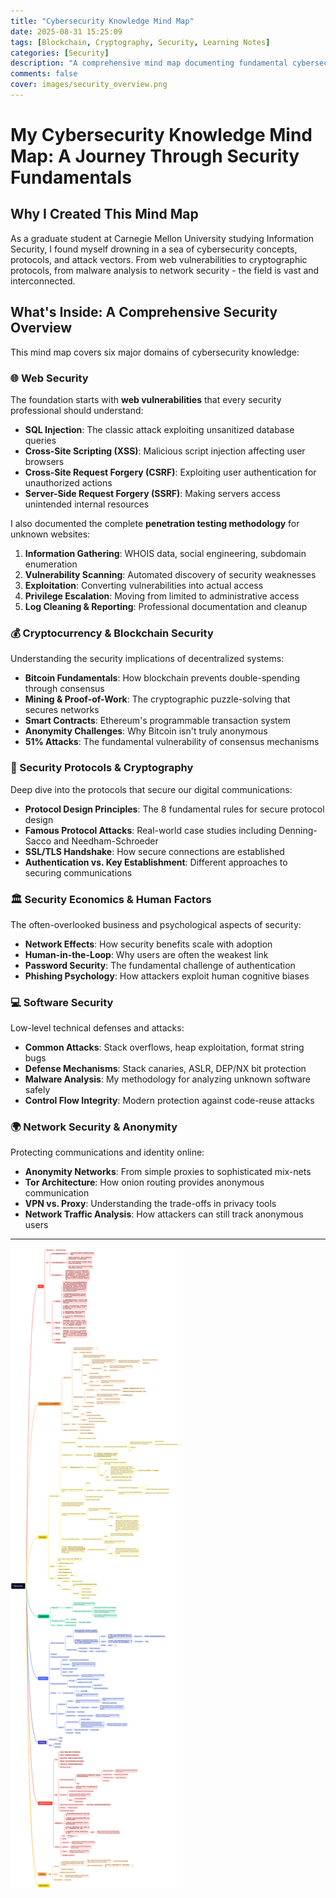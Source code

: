 ```yaml
---
title: "Cybersecurity Knowledge Mind Map"
date: 2025-08-31 15:25:09
tags: [Blockchain, Cryptography, Security, Learning Notes]
categories: [Security]
description: "A comprehensive mind map documenting fundamental cybersecurity concepts from web vulnerabilities to blockchain security, created during my graduate studies at Carnegie Mellon University"
comments: false
cover: images/security_overview.png
---
```


# My Cybersecurity Knowledge Mind Map: A Journey Through Security Fundamentals

## Why I Created This Mind Map

As a graduate student at Carnegie Mellon University studying Information Security, I found myself drowning in a sea of cybersecurity concepts, protocols, and attack vectors. From web vulnerabilities to cryptographic protocols, from malware analysis to network security - the field is vast and interconnected.

## What's Inside: A Comprehensive Security Overview

This mind map covers six major domains of cybersecurity knowledge:

### 🌐 Web Security

The foundation starts with **web vulnerabilities** that every security professional should understand:

- **SQL Injection**: The classic attack exploiting unsanitized database queries
- **Cross-Site Scripting (XSS)**: Malicious script injection affecting user browsers
- **Cross-Site Request Forgery (CSRF)**: Exploiting user authentication for unauthorized actions
- **Server-Side Request Forgery (SSRF)**: Making servers access unintended internal resources

I also documented the complete **penetration testing methodology** for unknown websites:

1. **Information Gathering**: WHOIS data, social engineering, subdomain enumeration
2. **Vulnerability Scanning**: Automated discovery of security weaknesses
3. **Exploitation**: Converting vulnerabilities into actual access
4. **Privilege Escalation**: Moving from limited to administrative access
5. **Log Cleaning & Reporting**: Professional documentation and cleanup

### 💰 Cryptocurrency & Blockchain Security

Understanding the security implications of decentralized systems:

- **Bitcoin Fundamentals**: How blockchain prevents double-spending through consensus
- **Mining & Proof-of-Work**: The cryptographic puzzle-solving that secures networks
- **Smart Contracts**: Ethereum's programmable transaction system
- **Anonymity Challenges**: Why Bitcoin isn't truly anonymous
- **51% Attacks**: The fundamental vulnerability of consensus mechanisms

### 🔐 Security Protocols & Cryptography

Deep dive into the protocols that secure our digital communications:

- **Protocol Design Principles**: The 8 fundamental rules for secure protocol design
- **Famous Protocol Attacks**: Real-world case studies including Denning-Sacco and Needham-Schroeder
- **SSL/TLS Handshake**: How secure connections are established
- **Authentication vs. Key Establishment**: Different approaches to securing communications

### 🏛️ Security Economics & Human Factors

The often-overlooked business and psychological aspects of security:

- **Network Effects**: How security benefits scale with adoption
- **Human-in-the-Loop**: Why users are often the weakest link
- **Password Security**: The fundamental challenge of authentication
- **Phishing Psychology**: How attackers exploit human cognitive biases

### 💻 Software Security

Low-level technical defenses and attacks:

- **Common Attacks**: Stack overflows, heap exploitation, format string bugs
- **Defense Mechanisms**: Stack canaries, ASLR, DEP/NX bit protection
- **Malware Analysis**: My methodology for analyzing unknown software safely
- **Control Flow Integrity**: Modern protection against code-reuse attacks

### 🌍 Network Security & Anonymity

Protecting communications and identity online:

- **Anonymity Networks**: From simple proxies to sophisticated mix-nets
- **Tor Architecture**: How onion routing provides anonymous communication
- **VPN vs. Proxy**: Understanding the trade-offs in privacy tools
- **Network Traffic Analysis**: How attackers can still track anonymous users

---

![sec_overview](security-overview/hateSecurity.svg)
